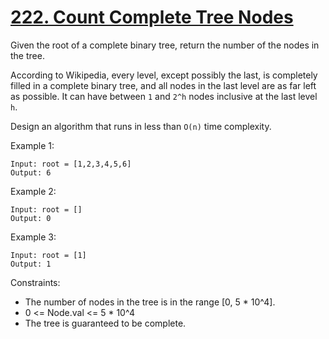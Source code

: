 # [222. Count Complete Tree Nodes](https://leetcode.com/problems/count-complete-tree-nodes/description/)

Given the root of a complete binary tree, return the number of the nodes in the tree.

According to Wikipedia, every level, except possibly the last, is completely filled in a complete binary tree, and all nodes in the last level are as far left as possible. It can have between `1` and `2^h` nodes inclusive at the last level `h`.

Design an algorithm that runs in less than `O(n)` time complexity.

 

Example 1:

    Input: root = [1,2,3,4,5,6]
    Output: 6

Example 2:

    Input: root = []
    Output: 0

Example 3:

    Input: root = [1]
    Output: 1
 

Constraints:

* The number of nodes in the tree is in the range [0, 5 * 10^4].
* 0 <= Node.val <= 5 * 10^4
* The tree is guaranteed to be complete.